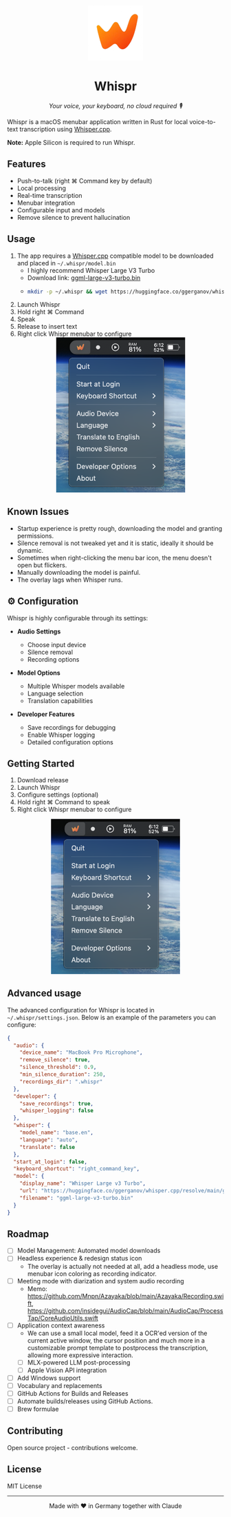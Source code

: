 <div align="center">
  <img src="src/icon.png" alt="Whispr Logo" width="128" height="128">
  <h1>Whispr</h1>
  <p><em>Your voice, your keyboard, no cloud required 🎙️</em></p>
</div>

Whispr is a macOS menubar application written in Rust for local voice-to-text transcription using [Whisper.cpp](https://github.com/ggerganov/whisper.cpp).

**Note:** Apple Silicon is required to run Whispr.

## Features

- Push-to-talk (right ⌘ Command key by default)
- Local processing
- Real-time transcription
- Menubar integration
- Configurable input and models
- Remove silence to prevent hallucination

## Usage

1. The app requires a [Whisper.cpp](https://github.com/ggerganov/whisper.cpp) compatible model to be downloaded and placed in `~/.whispr/model.bin`
   - I highly recommend Whisper Large V3 Turbo
   - Download link: [ggml-large-v3-turbo.bin](https://huggingface.co/ggerganov/whisper.cpp/resolve/main/ggml-large-v3-turbo.bin)
   - ```bash
     mkdir -p ~/.whispr && wget https://huggingface.co/ggerganov/whisper.cpp/resolve/main/ggml-large-v3-turbo.bin -O ~/.whispr/model.bin
     ```
2. Launch Whispr
3. Hold right ⌘ Command
4. Speak
5. Release to insert text
6. Right click Whispr menubar to configure
   <div align="center">
     <img src="docs/assets/menubar.png" alt="Whispr Menubar Configuration" width="300">
   </div>

## Known Issues

- Startup experience is pretty rough, downloading the model and granting permissions.
- Silence removal is not tweaked yet and it is static, ideally it should be dynamic.
- Sometimes when right-clicking the menu bar icon, the menu doesn't open but flickers.
- Manually downloading the model is painful.
- The overlay lags when Whisper runs.

## ⚙️ Configuration

Whispr is highly configurable through its settings:

- **Audio Settings**
  - Choose input device
  - Silence removal
  - Recording options

- **Model Options**
  - Multiple Whisper models available
  - Language selection
  - Translation capabilities

- **Developer Features**
  - Save recordings for debugging
  - Enable Whisper logging
  - Detailed configuration options

## Getting Started

1. Download release
2. Launch Whispr
3. Configure settings (optional)
4. Hold right ⌘ Command to speak
5. Right click Whispr menubar to configure

<div align="center">
  <img src="docs/assets/menubar.png" alt="Whispr Menubar Configuration" width="300">
</div>

## Advanced usage

The advanced configuration for Whispr is located in `~/.whispr/settings.json`. Below is an example of the parameters you can configure:

```json
{
  "audio": {
    "device_name": "MacBook Pro Microphone",
    "remove_silence": true,
    "silence_threshold": 0.9,
    "min_silence_duration": 250,
    "recordings_dir": ".whispr"
  },
  "developer": {
    "save_recordings": true,
    "whisper_logging": false
  },
  "whisper": {
    "model_name": "base.en",
    "language": "auto",
    "translate": false
  },
  "start_at_login": false,
  "keyboard_shortcut": "right_command_key",
  "model": {
    "display_name": "Whisper Large v3 Turbo",
    "url": "https://huggingface.co/ggerganov/whisper.cpp/resolve/main/ggml-large-v3-turbo.bin",
    "filename": "ggml-large-v3-turbo.bin"
  }
}
```

## Roadmap

- [ ] Model Management: Automated model downloads
- [ ] Headless experience & redesign status icon
  - The overlay is actually not needed at all, add a headless mode, use menubar icon coloring as recording indicator.
- [ ] Meeting mode with diarization and system audio recording
  - Memo: https://github.com/Mnpn/Azayaka/blob/main/Azayaka/Recording.swift, https://github.com/insidegui/AudioCap/blob/main/AudioCap/ProcessTap/CoreAudioUtils.swift
- [ ] Application context awareness
  - We can use a small local model, feed it a OCR'ed version of the current active window, the cursor position and much more in a customizable prompt template to postprocess the transcription, allowing more expressive interaction.
  - [ ] MLX-powered LLM post-processing
  - [ ] Apple Vision API integration
- [ ] Add Windows support
- [ ] Vocabulary and replacements
- [ ] GitHub Actions for Builds and Releases
- [ ] Automate builds/releases using GitHub Actions.
- [ ] Brew formulae

## Contributing

Open source project - contributions welcome.

## License

MIT License

---

<div align="center">
  <p>Made with ❤️ in Germany together with Claude</p>
</div>
